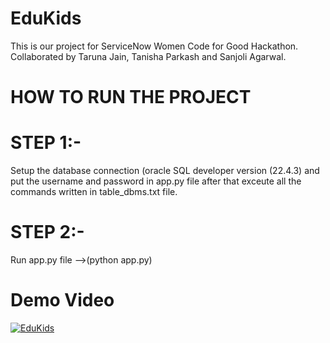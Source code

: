 # EduKids
This is our project for ServiceNow Women Code for Good Hackathon. Collaborated by Taruna Jain, Tanisha Parkash and Sanjoli Agarwal.
# HOW TO RUN THE PROJECT
# STEP 1:-
Setup the database connection (oracle SQL developer version (22.4.3) and put the username and password in app.py file after that exceute all the commands written in table_dbms.txt file.
# STEP 2:-
Run app.py file -->(python app.py)
# Demo Video
[![EduKids](https://img.youtube.com/vi/NfilMsnh65E)](https://www.youtube.com/watch?v=NfilMsnh65E)
